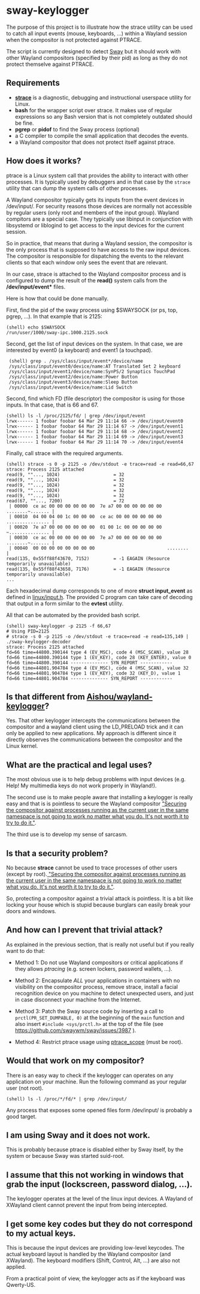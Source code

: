 # sway-keylogger

The purpose of this project is to illustrate how the strace utility
can be used to catch all input events (mouse, keyboards, ...) within
a Wayland session when the compositor is not protected against PTRACE.

The script is currently designed to detect [Sway](https://github.com/swaywm/sway) 
but it should work with other Wayland compositors (specified by their pid) as 
long as they do not protect themselve against PTRACE.

## Requirements

* **[strace](https://strace.io/)** is a diagnostic, debugging and instructional userspace utility for Linux.
* **bash** for the wrapper script over strace. It makes use of regular expressions so any Bash version that is not completely outdated should be fine.
* **pgrep** or **pidof** to find the Sway process (optional)
* a C compiler to compile the small application that decodes the events.
* a Wayland compositor that does not protect itself against ptrace.

## How does it works? 

ptrace is a Linux system call that provides the ability to interact with other processes. It is typically used by debuggers and in that case by the `strace` utility that can dump the system calls of other processes. 

A Wayland compositor typically gets its inputs from the event devices in /dev/input/. For security reasons those devices are normally not accessible by regular users (only root and members of the input group). Wayland compitors are a special case. They typically use libinput in conjunction with libsystemd or liblogind to get access to the input devices for the current session. 

So in practice, that means that during a Wayland session, the compositor is the only process that is supposed to have access to the raw input devices. The compositor is responsible for dispatching the events to the relevant clients so that each window only sees the event that are relevant.

In our case, strace is attached to the Wayland compositor process and is configured to dump the result of the **read()** system calls from the **/dev/input/event\*** files. 

Here is how that could be done manually.

First, find the pid of the sway process using $SWAYSOCK (or ps, top, pgrep, ...). In that example that is 2125:

    (shell) echo $SWAYSOCK
    /run/user/1000/sway-ipc.1000.2125.sock
    
Second, get the list of input devices on the system. In that case, we are interested by event0 (a keyboard) and event1 (a touchpad).

     (shell) grep . /sys/class/input/event*/device/name 
     /sys/class/input/event0/device/name:AT Translated Set 2 keyboard
     /sys/class/input/event1/device/name:SynPS/2 Synaptics TouchPad
     /sys/class/input/event2/device/name:Power Button
     /sys/class/input/event3/device/name:Sleep Button
     /sys/class/input/event4/device/name:Lid Switch

Second, find which FD (file descriptor) the compositor is using for those inputs. In that case, that is 66 and 67.

    (shell) ls -l /proc/2125/fd/ | grep /dev/input/event
    lrwx------ 1 foobar foobar 64 Mar 29 11:14 66 -> /dev/input/event0
    lrwx------ 1 foobar foobar 64 Mar 29 11:14 67 -> /dev/input/event1
    lrwx------ 1 foobar foobar 64 Mar 29 11:14 68 -> /dev/input/event2
    lrwx------ 1 foobar foobar 64 Mar 29 11:14 69 -> /dev/input/event3
    lrwx------ 1 foobar foobar 64 Mar 29 11:14 70 -> /dev/input/event4

Finally, call strace with the required arguments.

    (shell) strace -s 0 -p 2125 -o /dev/stdout -e trace=read -e read=66,67
    strace: Process 2125 attached
    read(9, ""..., 1024)                    = 32
    read(9, ""..., 1024)                    = 32
    read(9, ""..., 1024)                    = 32
    read(9, ""..., 1024)                    = 32
    read(9, ""..., 1024)                    = 32
    read(67, ""..., 7200)                   = 72
     | 00000  ce ac 00 00 00 00 00 00  7e a7 00 00 00 00 00 00  ........~....... |
     | 00010  04 00 04 00 1c 00 00 00  ce ac 00 00 00 00 00 00  ................ |
     | 00020  7e a7 00 00 00 00 00 00  01 00 1c 00 00 00 00 00  ~............... |
     | 00030  ce ac 00 00 00 00 00 00  7e a7 00 00 00 00 00 00  ........~....... |
     | 00040  00 00 00 00 00 00 00 00                           ........         |
    read(135, 0x55ff88f43670, 7152)         = -1 EAGAIN (Resource temporarily unavailable)
    read(135, 0x55ff88f43658, 7176)         = -1 EAGAIN (Resource temporarily unavailable)
    ...
   
Each hexadecimal dump corresponds to one of more **struct input_event** as defined in [linux/input.h](https://github.com/torvalds/linux/blob/master/include/uapi/linux/input.h). The provided C program can take care of decoding that output in a form similar to the **evtest** utility. 

All that can be automated by the provided bash script. 

    (shell) sway-keylogger -p 2125 -f 66,67
    # Using PID=2125
    # strace -s 0 -p 2125 -o /dev/stdout -e trace=read -e read=135,149 | ./sway-keylogger-decoder
    strace: Process 2125 attached
    fd=66 time=44800.390144 type 4 (EV_MSC), code 4 (MSC_SCAN), value 28
    fd=66 time=44800.390144 type 1 (EV_KEY), code 28 (KEY_ENTER), value 0
    fd=66 time=44800.390144 -------------- SYN_REPORT ------------
    fd=66 time=44801.904784 type 4 (EV_MSC), code 4 (MSC_SCAN), value 32
    fd=66 time=44801.904784 type 1 (EV_KEY), code 32 (KEY_D), value 1
    fd=66 time=44801.904784 -------------- SYN_REPORT ------------

## Is that different from [Aishou/wayland-keylogger](https://github.com/Aishou/wayland-keylogger)?

Yes. That other keylogger intercepts the communications between the compositor and a wayland client using the LD\_PRELOAD trick and it can only be applied to new applications. My approach is different since it directly observes the communications between the compositor and the Linux kernel.

## What are the practical and legal uses?

The most obvious use is to help debug problems with input devices (e.g. Help! My multimedia keys do not work properly in Wayland!). 

The second use is to make people aware that installing a keylogger is really easy and that is is pointless to secure the Wayland compositor [ "Securing the compositor against processes running as the current user in the same namespace is not going to work no matter what you do. It's not worth it to try to do it."](https://github.com/swaywm/sway/issues/3987#issuecomment-477603520). 

The third use is to develop my sense of sarcasm.

## Is that a security problem?

No because **strace** cannot be used to trace processes of other users (except by root).[ "Securing the compositor against processes running as the current user in the same namespace is not going to work no matter what you do. It's not worth it to try to do it."](https://github.com/swaywm/sway/issues/3987#issuecomment-477603520). 

So, protecting a compositor against a trivial attack is pointless. It is a bit like locking your house which is stupid because burglars can easily break your doors and windows.

## And how can I prevent that trivial attack?

As explained in the previous section, that is really not useful but if you really want to do that: 

* Method 1: Do not use Wayland compositors or critical applications if they allows *ptracing* (e.g. screen lockers, password wallets, ...).

* Method 2: Encapsulate *ALL* your applications in containers with no visibility on the compositor process, remove strace, install a facial recognition device on you machine to detect unexpected users, and just in case disconnect your machine from the Internet. 

* Method 3: Patch the Sway source code by inserting a call to `prctl(PR_SET_DUMPABLE, 0)` at the beginning of the `main` function and also insert `#include <sys/prctl.h>` at the top of the file (see https://github.com/swaywm/sway/issues/3987 ).

* Method 4: Restrict ptrace usage using [ptrace_scope](https://www.kernel.org/doc/Documentation/security/Yama.txt) (must be root).

## Would that work on my compositor?

There is an easy way to check if the keylogger can operates on any application on your machine. Run the following command as your regular user (not root).

    (shell) ls -l /proc/*/fd/* | grep /dev/input/
    
Any process that exposes some opened files form /dev/input/ is probably a good target. 

## I am using Sway and it does not work.

This is probably because ptrace is disabled either by Sway itself, by the system or because Sway was started suid-root.

## I assume that this not working in windows that grab the input (lockscreen, password dialog, ...).

The keylogger operates at the level of the linux input devices. A Wayland of XWayland client cannot prevent the input from being intercepted.

## I get some key codes but they do not correspond to my actual keys.

This is because the input devices are providing low-level keycodes. The actual keyboard layout is handled by the Wayland compositor (and XWayland). The keyboard modifiers (Shift, Control, Alt, ...) are also not applied.

From a practical point of view, the keylogger acts as if the keyboard was Qwerty-US.




